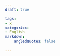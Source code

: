 ```yaml
---
draft: true

tags:
- x
categories:
- English
markdown:
    angledQuotes: false
    
---
```


<!--more-->

